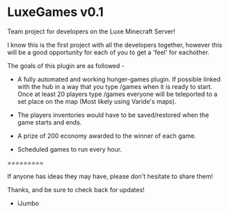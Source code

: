 LuxeGames v0.1
=========

Team project for developers on the Luxe Minecraft Server!

I know this is the first project with all the developers together, however this will be a good opportunity
for each of you to get a 'feel' for eachother.


The goals of this plugin are as followed -

- A fully automated and working hunger-games plugin. If possible linked with the hub in a way that you type /games when it is ready to start. Once at least 20 players type /games everyone will be teleported to a set place on the map (Most likely using Varide's maps).

- The players inventories would have to be saved/restored when the game starts and ends.

- A prize of 200 economy awarded to the winner of each game.

- Scheduled games to run every hour.

=========

If anyone has ideas they may have, please don't hesitate to share them!

Thanks, and be sure to check back for updates!

- iJumbo